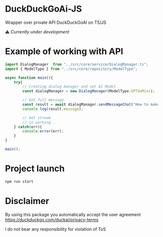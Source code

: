 # DuckDuckGoAi-JS
Wrapper over private API DuckDuckGoAI on TS/JS

⚠️ _Currently under development_
# Example of working with API
```typescript
import DialogManager  from "../src/core/service/DialogManager.ts";
import { ModelType } from "../src/core/repository/ModelType";

async function main(){
    try{
        // Creating dialog manager and set AI Model
        const dialogManager = new DialogManager(ModelType.GPT4oMini);

        // Get full message
        const result = await dialogManager.sendMessageChat("How to make http request in python?", false);
        console.log(result.message);

        // Get stream
        // in working...
    } catch(err){
        console.error(err);
    }
}

main();
```

# Project launch
```bash
npm run start
```

# Disclaimer
By using this package you automatically accept the user agreement
https://duckduckgo.com/duckai/privacy-terms

I do not bear any responsibility for violation of ToS